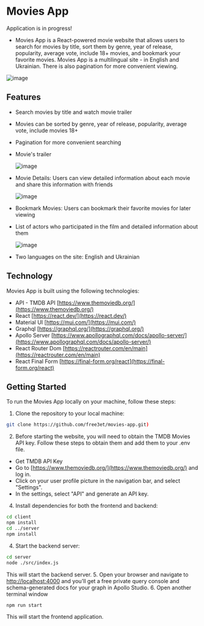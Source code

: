 # Movies App

Application is in progress!

- Movies App is a React-powered movie website that allows users to search for movies by title, sort them by genre, year of release, popularity, average vote, include 18+ movies, and bookmark your favorite movies. Movies App is a multilingual site - in English and Ukrainian. There is also pagination for more convenient viewing.

![image](https://github.com/free3et/movies-app/assets/19286076/9855bbf0-6f75-4b98-9955-7ed2e3b5ddb4)

## Features
- Search movies by title and watch movie trailer
- Movies can be sorted by genre, year of release, popularity, average vote, include movies 18+
- Pagination for more convenient searching
- Movie's trailer
  
  ![image](https://github.com/free3et/movies-app/assets/19286076/c4d6c10d-a9f2-424c-889c-55f38af84208)

- Movie Details: Users can view detailed information about each movie and share this information with friends
  
  ![image](https://github.com/free3et/movies-app/assets/19286076/acd2483d-d02d-4b1f-95ad-35f42026ce1b)
  
- Bookmark Movies: Users can bookmark their favorite movies for later viewing
- List of actors who participated in the film and detailed information about them
  
  ![image](https://github.com/free3et/movies-app/assets/19286076/e4cc2b2a-a05e-4bf4-ad99-7ba8c21e2a2d)

- Two languages on the site: English and Ukrainian

## Technology
Movies App is built using the following technologies:
- API - TMDB API [https://www.themoviedb.org/](https://www.themoviedb.org/)
- React [https://react.dev/](https://react.dev/)
- Material UI [https://mui.com/](https://mui.com/) 
- Graphql [https://graphql.org/](https://graphql.org/)
- Apollo Server [https://www.apollographql.com/docs/apollo-server/](https://www.apollographql.com/docs/apollo-server/)
- React Router Dom [https://reactrouter.com/en/main](https://reactrouter.com/en/main)
- React Final Form [https://final-form.org/react](https://final-form.org/react)

## Getting Started

To run the Movies App locally on your machine, follow these steps:

1. Clone the repository to your local machine:

```bash
git clone https://github.com/free3et/movies-app.git)
```
2. Before starting the website, you will need to obtain the TMDB Movies API key. Follow these steps to obtain them and add them to your .env file.
- Get TMDB API Key
- Go to [https://www.themoviedb.org/](https://www.themoviedb.org/) and log in.
- Click on your user profile picture in the navigation bar, and select "Settings".
- In the settings, select "API" and generate an API key.
4. Install dependencies for both the frontend and backend:
```bash
cd client
npm install
cd ../server
npm install
```
4. Start the backend server:
```bash
cd server
node ./src/index.js
```
This will start the backend server.
5. Open your browser and navigate to [http://localhost:4000](http://localhost:4000) and you'll get a free private query console and schema-generated docs for your graph in Apollo Studio.
6. Open another terminal window
```bash
npm run start
```
This will start the frontend application.


